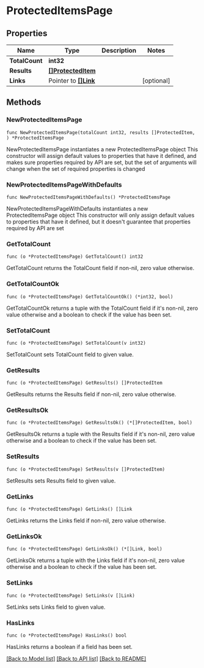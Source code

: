 # ProtectedItemsPage

## Properties

Name | Type | Description | Notes
------------ | ------------- | ------------- | -------------
**TotalCount** | **int32** |  | 
**Results** | [**[]ProtectedItem**](ProtectedItem.md) |  | 
**Links** | Pointer to [**[]Link**](Link.md) |  | [optional] 

## Methods

### NewProtectedItemsPage

`func NewProtectedItemsPage(totalCount int32, results []ProtectedItem, ) *ProtectedItemsPage`

NewProtectedItemsPage instantiates a new ProtectedItemsPage object
This constructor will assign default values to properties that have it defined,
and makes sure properties required by API are set, but the set of arguments
will change when the set of required properties is changed

### NewProtectedItemsPageWithDefaults

`func NewProtectedItemsPageWithDefaults() *ProtectedItemsPage`

NewProtectedItemsPageWithDefaults instantiates a new ProtectedItemsPage object
This constructor will only assign default values to properties that have it defined,
but it doesn't guarantee that properties required by API are set

### GetTotalCount

`func (o *ProtectedItemsPage) GetTotalCount() int32`

GetTotalCount returns the TotalCount field if non-nil, zero value otherwise.

### GetTotalCountOk

`func (o *ProtectedItemsPage) GetTotalCountOk() (*int32, bool)`

GetTotalCountOk returns a tuple with the TotalCount field if it's non-nil, zero value otherwise
and a boolean to check if the value has been set.

### SetTotalCount

`func (o *ProtectedItemsPage) SetTotalCount(v int32)`

SetTotalCount sets TotalCount field to given value.


### GetResults

`func (o *ProtectedItemsPage) GetResults() []ProtectedItem`

GetResults returns the Results field if non-nil, zero value otherwise.

### GetResultsOk

`func (o *ProtectedItemsPage) GetResultsOk() (*[]ProtectedItem, bool)`

GetResultsOk returns a tuple with the Results field if it's non-nil, zero value otherwise
and a boolean to check if the value has been set.

### SetResults

`func (o *ProtectedItemsPage) SetResults(v []ProtectedItem)`

SetResults sets Results field to given value.


### GetLinks

`func (o *ProtectedItemsPage) GetLinks() []Link`

GetLinks returns the Links field if non-nil, zero value otherwise.

### GetLinksOk

`func (o *ProtectedItemsPage) GetLinksOk() (*[]Link, bool)`

GetLinksOk returns a tuple with the Links field if it's non-nil, zero value otherwise
and a boolean to check if the value has been set.

### SetLinks

`func (o *ProtectedItemsPage) SetLinks(v []Link)`

SetLinks sets Links field to given value.

### HasLinks

`func (o *ProtectedItemsPage) HasLinks() bool`

HasLinks returns a boolean if a field has been set.


[[Back to Model list]](../README.md#documentation-for-models) [[Back to API list]](../README.md#documentation-for-api-endpoints) [[Back to README]](../README.md)


